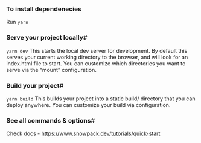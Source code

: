 ### To install dependenecies 
Run
```yarn```

### Serve your project locally#
```yarn dev```
This starts the local dev server for development. By default this serves your current working directory to the browser, and will look for an index.html file to start. You can customize which directories you want to serve via the “mount” configuration.

### Build your project#
```yarn build```
This builds your project into a static build/ directory that you can deploy anywhere. You can customize your build via configuration.

### See all commands & options#

Check docs - https://www.snowpack.dev/tutorials/quick-start